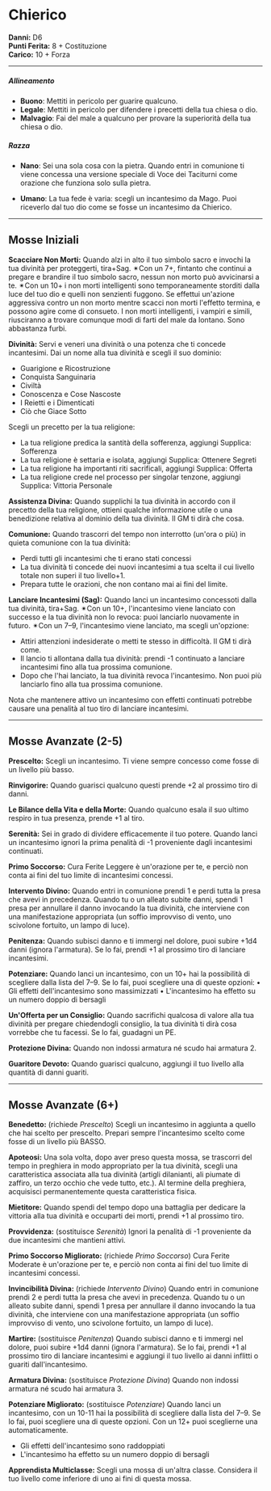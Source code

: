 # Chierico

**Danni:** D6  
**Punti Ferita:** 8 + Costituzione  
**Carico:** 10 + Forza

<hr>

##### **Allineamento**
- **Buono**: Mettiti in pericolo per guarire qualcuno.
- **Legale**: Mettiti in pericolo per difendere i precetti della tua chiesa o dio.
- **Malvagio**: Fai del male a qualcuno per provare la superiorità della tua chiesa o dio.

##### **Razza**
- **Nano**: Sei una sola cosa con la pietra. Quando entri in comunione ti viene concessa una versione speciale di Voce dei Taciturni come orazione che funziona solo sulla pietra.

- **Umano**: La tua fede è varia: scegli un incantesimo da Mago. Puoi riceverlo dal tuo dio come se fosse un incantesimo da Chierico.

<hr>

## Mosse Iniziali

**Scacciare Non Morti:**
Quando alzi in alto il tuo simbolo sacro e invochi la tua divinità per proteggerti, tira+Sag. ✴Con un 7+, fintanto che continui a pregare e brandire il tuo simbolo sacro, nessun non morto può avvicinarsi a te. ✴Con un 10+ i non morti intelligenti sono temporaneamente storditi dalla luce del tuo dio e quelli non senzienti fuggono. Se effettui un'azione aggressiva contro un non morto mentre scacci non morti l'effetto termina, e possono agire come di consueto. I non morti intelligenti, i vampiri e simili, riusciranno a trovare comunque modi di farti del male da lontano. Sono abbastanza furbi.

**Divinità:**
Servi e veneri una divinità o una potenza che ti concede incantesimi. Dai un nome alla tua divinità e scegli il suo dominio:

- Guarigione e Ricostruzione
- Conquista Sanguinaria
- Civiltà
- Conoscenza e Cose Nascoste
- I Reietti e i Dimenticati
- Ciò che Giace Sotto

Scegli un precetto per la tua religione:

- La tua religione predica la santità della sofferenza, aggiungi Supplica: Sofferenza
- La tua religione è settaria e isolata, aggiungi Supplica: Ottenere Segreti
- La tua religione ha importanti riti sacrificali, aggiungi Supplica: Offerta
- La tua religione crede nel processo per singolar tenzone, aggiungi Supplica: Vittoria Personale

**Assistenza Divina:**
Quando supplichi la tua divinità in accordo con il precetto della tua religione, ottieni qualche informazione utile o una benedizione relativa al dominio della tua divinità. Il GM ti dirà che cosa.

**Comunione:**
Quando trascorri del tempo non interrotto (un'ora o più) in quieta comunione con la tua divinità:

- Perdi tutti gli incantesimi che ti erano stati concessi
- La tua divinità ti concede dei nuovi incantesimi a tua scelta il cui livello totale non superi il tuo livello+1.
- Prepara tutte le orazioni, che non contano mai ai fini del limite.

**Lanciare Incantesimi (Sag):**
Quando lanci un incantesimo concessoti dalla tua divinità, tira+Sag.
✴Con un 10+, l'incantesimo viene lanciato con successo e la tua divinità non lo revoca: puoi lanciarlo nuovamente in futuro.
✴Con un 7–9, l'incantesimo viene lanciato, ma scegli un'opzione:

- Attiri attenzioni indesiderate o metti te stesso in difficoltà. Il GM ti dirà come.
- Il lancio ti allontana dalla tua divinità: prendi -1 continuato a lanciare incantesimi fino alla tua prossima comunione.
- Dopo che l'hai lanciato, la tua divinità revoca l'incantesimo. Non puoi più lanciarlo fino alla tua prossima comunione.

Nota che mantenere attivo un incantesimo con effetti continuati potrebbe causare una penalità al tuo tiro di lanciare incantesimi.

<hr>

## Mosse Avanzate (2-5)

**Prescelto:**
Scegli un incantesimo. Ti viene sempre concesso come fosse di un livello più basso.

**Rinvigorire:**
Quando guarisci qualcuno questi prende +2 al prossimo tiro di danni.

**Le Bilance della Vita e della Morte:**
Quando qualcuno esala il suo ultimo respiro in tua presenza, prende +1 al tiro.

**Serenità:**
Sei in grado di dividere efficacemente il tuo potere. Quando lanci un incantesimo
ignori la prima penalità di -1 proveniente dagli incantesimi continuati.

**Primo Soccorso:**
Cura Ferite Leggere è un'orazione per te, e perciò non conta ai fini del tuo limite
di incantesimi concessi.

**Intervento Divino:**
Quando entri in comunione prendi 1 e perdi tutta la presa che avevi in precedenza.
Quando tu o un alleato subite danni, spendi 1 presa per annullare il danno
invocando la tua divinità, che interviene con una manifestazione appropriata (un
soffio improvviso di vento, uno scivolone fortuito, un lampo di luce).

**Penitenza:**
Quando subisci danno e ti immergi nel dolore, puoi subire +1d4 danni (ignora
l'armatura). Se lo fai, prendi +1 al prossimo tiro di lanciare incantesimi.

**Potenziare:**
Quando lanci un incantesimo, con un 10+ hai la possibilità di scegliere dalla lista
del 7–9. Se lo fai, puoi scegliere una di queste opzioni:
• Gli effetti dell'incantesimo sono massimizzati
• L'incantesimo ha effetto su un numero doppio di bersagli

**Un'Offerta per un Consiglio:**
Quando sacrifichi qualcosa di valore alla tua divinità per pregare chiedendogli
consiglio, la tua divinità ti dirà cosa vorrebbe che tu facessi. Se lo fai, guadagni
un PE.

**Protezione Divina:**
Quando non indossi armatura né scudo hai armatura 2.

**Guaritore Devoto:**
Quando guarisci qualcuno, aggiungi il tuo livello alla quantità di danni guariti.

<hr>

## Mosse Avanzate (6+)

**Benedetto:**
(richiede *Prescelto*)
Scegli un incantesimo in aggiunta a quello che hai scelto per prescelto. Prepari
sempre l'incantesimo scelto come fosse di un livello più BASSO.

**Apoteosi:**
Una sola volta, dopo aver preso questa mossa, se trascorri del tempo in preghiera
in modo appropriato per la tua divinità, scegli una caratteristica associata alla
tua divinità (artigli dilanianti, ali piumate di zaffiro, un terzo occhio che vede
tutto, etc.). Al termine della preghiera, acquisisci permanentemente questa
caratteristica fisica.

**Mietitore:**
Quando spendi del tempo dopo una battaglia per dedicare la vittoria alla tua
divinità e occuparti dei morti, prendi +1 al prossimo tiro.

**Provvidenza:**
(sostituisce *Serenità*)
Ignori la penalità di -1 proveniente da due incantesimi che mantieni attivi.

**Primo Soccorso Migliorato:**
(richiede *Primo Soccorso*)
Cura Ferite Moderate è un'orazione per te, e perciò non conta ai fini del tuo
limite di incantesimi concessi.

**Invincibilità Divina:**
(richiede *Intervento Divino*)
Quando entri in comunione prendi 2 e perdi tutta la presa che avevi in precedenza.
Quando tu o un alleato subite danni, spendi 1 presa per annullare il danno
invocando la tua divinità, che interviene con una manifestazione appropriata (un
soffio improvviso di vento, uno scivolone fortuito, un lampo di luce).

**Martire:**
(sostituisce *Penitenza*)
Quando subisci danno e ti immergi nel dolore, puoi subire +1d4 danni (ignora
l'armatura). Se lo fai, prendi +1 al prossimo tiro di lanciare incantesimi e aggiungi
il tuo livello ai danni inflitti o guariti dall'incantesimo.

**Armatura Divina:**
(sostituisce *Protezione Divina*)
Quando non indossi armatura né scudo hai armatura 3.

**Potenziare Migliorato:**
(sostituisce *Potenziare*)
Quando lanci un incantesimo, con un 10-11 hai la possibilità di scegliere dalla
lista del 7–9. Se lo fai, puoi scegliere una di queste opzioni. Con un 12+ puoi
sceglierne una automaticamente.

- Gli effetti dell'incantesimo sono raddoppiati
- L'incantesimo ha effetto su un numero doppio di bersagli

**Apprendista Multiclasse:**
Scegli una mossa di un'altra classe. Considera il tuo livello come inferiore di uno
ai fini di questa mossa.